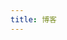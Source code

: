 ```yaml
---
title: 博客
---
```


<script setup>
import BlogEntry from './components/BlogEntry.vue'
const blogs = [
    {
    title: '关于悦写App',
    summary: '市面上已经有那么多写作App了，为什么我还要开发一款新的写作App?',
    publishedDate: '2025-01-15',
    url: './blogs/start',
    }
];
</script>

<BlogEntry v-for="blog in blogs.reverse()" :blog="blog"/>